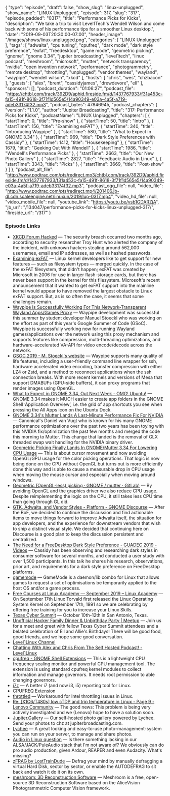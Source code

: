 {
  "type": "episode",
  "draft": false,
  "show_slug": "linux-unplugged",
  "show_name": "LINUX Unplugged",
  "episode": 317,
  "slug": "317",
  "episode_padded": "0317",
  "title": "Performance Picks for Kicks",
  "description": "We take a trip to visit Level1Tech's Wendell Wilson and come back with some of his performance tips for a smoother Linux desktop.",
  "date": "2019-09-03T20:30:00-07:00",
  "header_image": "/images/shows/linux-unplugged.png",
  "categories": [
    "LINUX Unplugged"
  ],
  "tags": [
    "adwaita",
    "cpu tuning",
    "cpufreq",
    "dark mode",
    "dark style preference",
    "exfat",
    "freedesktop",
    "game mode",
    "geometric picking",
    "gnome",
    "gnome 3.34",
    "jupiter broadcasting",
    "level1tech",
    "linux podcast",
    "meshroom",
    "microsoft",
    "mutter",
    "network transparency",
    "nvidia",
    "open invention network",
    "performance",
    "photogrammetry",
    "remote desktop",
    "throttling",
    "unplugged",
    "vendor themes",
    "wayland",
    "waypipe",
    "wendell wilson",
    "xkcd"
  ],
  "hosts": [
    "chris",
    "wes",
    "chzbacon"
  ],
  "guests": [
    "alex",
    "brent",
    "cassidyjames",
    "drewdevore",
    "ell"
  ],
  "sponsors": [],
  "podcast_duration": "01:06:27",
  "podcast_file": "https://chtbl.com/track/392D9/aphid.fireside.fm/d/1437767933/f31a453c-fa15-491f-8618-3f71f1d565e5/14a90349-e03a-4a5f-a719-adeb33174f32.mp3",
  "podcast_bytes": 47846945,
  "podcast_chapters": {
    "version": "1.1.0",
    "author": "Jupiter Broadcasting",
    "title": "317: Performance Picks for Kicks",
    "podcastName": "LINUX Unplugged",
    "chapters": [
      {
        "startTime": 0,
        "title": "Pre-show"
      },
      {
        "startTime": 50,
        "title": "Intro"
      },
      {
        "startTime": 156,
        "title": "Examining exFAT"
      },
      {
        "startTime": 340,
        "title": "Introducing Waypipe"
      },
      {
        "startTime": 580,
        "title": "What to Expect in GNOME 3.34"
      },
      {
        "startTime": 969,
        "title": "Dark Style Preferences with Cassidy"
      },
      {
        "startTime": 1412,
        "title": "Housekeeping"
      },
      {
        "startTime": 1679,
        "title": "Geeking Out With Wendell"
      },
      {
        "startTime": 1986,
        "title": "Wendell's Performance Picks"
      },
      {
        "startTime": 2663,
        "title": "Our New Photo Gallery"
      },
      {
        "startTime": 2827,
        "title": "Feedback: Audio in Linux"
      },
      {
        "startTime": 3343,
        "title": "Picks"
      },
      {
        "startTime": 3669,
        "title": "Post-show"
      }
    ]
  },
  "podcast_alt_file": "http://www.podtrac.com/pts/redirect.mp3/chtbl.com/track/392D9/aphid.fireside.fm/d/1437767933/f31a453c-fa15-491f-8618-3f71f1d565e5/14a90349-e03a-4a5f-a719-adeb33174f32.mp3",
  "podcast_ogg_file": null,
  "video_file": "http://www.podtrac.com/pts/redirect.mp4/201406.jb-dl.cdn.scaleengine.net/linuxun/2019/lup-0317.mp4",
  "video_hd_file": null,
  "video_mobile_file": null,
  "youtube_link": "https://youtu.be/vsb1GDARZjA",
  "jb_url": "/134047/performance-picks-for-kicks-linux-unplugged-317/",
  "fireside_url": "/317"
}


### Episode Links

  * [XKCD Forum Hacked](https://thehackernews.com/2019/09/xkcd-forum-hacked.html "XKCD Forum Hacked") — The security breach occurred two months ago, according to security researcher Troy Hunt who alerted the company of the incident, with unknown hackers stealing around 562,000 usernames, email and IP addresses, as well as hashed passwords.
  * [Examining exFAT](https://lwn.net/Articles/797963/ "Examining exFAT") — Linux kernel developers like to get support for new features — such as filesystem types — merged quickly. In the case of the exFAT filesystem, that didn't happen; exFAT was created by Microsoft in 2006 for use in larger flash-storage cards, but there has never been support in the kernel for this filesystem. Microsoft's recent announcement that it wanted to get exFAT support into the mainline kernel would appear to have removed the largest obstacle to Linux exFAT support. But, as is so often the case, it seems that some challenges remain.
  * [Waypipe Is Successfully Working For This Network-Transparent Wayland Apps/Games Proxy](https://www.phoronix.com/scan.php?page=news_item&px=Waypipe-Successful-GSoC-2019 "Waypipe Is Successfully Working For This Network-Transparent Wayland Apps/Games Proxy") — Waypipe development was successful this summer by student developer Manuel Stoeckl who was working on the effort as part of this year's Google Summer of Code (GSoC). Waypipe is successfully working now for running Wayland games/applications over the network using this proxy mechanism and supports features like compression, multi-threading optimizations, and hardware-accelerated VA-API for video encode/decode across the network. 
  * [GSOC 2019 - M. Stoeckl's website](https://mstoeckl.com/notes/gsoc/blog.html "GSOC 2019 - M. Stoeckl's website") — Waypipe supports many quality of life features, including a user-friendly command line wrapper for ssh, hardware accelerated video encoding, transfer compression with either LZ4 or Zstd, and a method to reconnect applications when the ssh connection breaks. With more recent kernels and versions of Mesa that support DMABUFs (GPU-side buffers), it can proxy programs that render images using OpenGL. 
  * [What to Expect in GNOME 3.34, Out Next Week - OMG! Ubuntu!](https://www.omgubuntu.co.uk/2019/09/best-gnome-3-34-features/amp "What to Expect in GNOME 3.34, Out Next Week - OMG! Ubuntu!") — GNOME 3.34 makes it MUCH easier to create app folders in the GNOME Shell ‘Application Overview’, i.e. the grid of app shortcuts you see when pressing the All Apps icon on the Ubuntu Dock. 
  * [GNOME 3.34's Mutter Lands A Last-Minute Performance Fix For NVIDIA](https://www.phoronix.com/scan.php?page=news_item&px=GNOME-3.34-Last-Minute-NVIDIA "GNOME 3.34's Mutter Lands A Last-Minute Performance Fix For NVIDIA") — Canonical's Daniel van Vugt who is known for his many GNOME performance optimizations over the past two years has been toying with this NVIDIA fix/optimization the past few months and merged the code this morning to Mutter. This change that landed is the removal of GLX threaded swap wait handling for the NVIDIA binary driver. 
  * [Geometric Picking Finally Lands In GNOME/Mutter 3.34 For Lowering CPU Usage](https://www.phoronix.com/scan.php?page=news_item&px=GNOME-3.34-Geometric-Picking "Geometric Picking Finally Lands In GNOME/Mutter 3.34 For Lowering CPU Usage") — This is about cursor movement and now avoiding OpenGL/GPU usage for the color picking operations. That logic is now being done on the CPU without OpenGL but turns out is more efficiently done this way and is able to cause a measurable drop in CPU usage when moving the mouse cursor and especially when moving around windows.
  * [Geometric (OpenGL-less) picking · GNOME / mutter · GitLab)](https://gitlab.gnome.org/GNOME/mutter/merge_requests/189 "Geometric \(OpenGL-less\) picking  · GNOME / mutter · GitLab\)") — By avoiding OpenGL and the graphics driver we also reduce CPU usage. Despite reimplementing the logic on the CPU, it still takes less CPU time than going through GL did. 
  * [GTK, Adwaita, and Vendor Styles - Platform - GNOME Discourse](https://discourse.gnome.org/t/gtk-adwaita-and-vendor-styles/1641 "GTK, Adwaita, and Vendor Styles - Platform - GNOME Discourse") — After the BoF, we decided to continue the discussion and find actionable items to move things forward to improve Adwaita itself, the situation for app developers, and the experience for downstream vendors that wish to ship a distinct visual style. We decided that continuing here on Discourse is a good plan to keep the discussion persistent and centralized. 
  * [The Need for a FreeDesktop Dark Style Preference - GUADEC 2019 - Videos](https://guadec.ubicast.tv/videos/the-need-for-a-freedesktop-dark-style-preference/ "The Need for a FreeDesktop Dark Style Preference - GUADEC 2019 - Videos") — Cassidy has been observing and researching dark styles in consumer software for several months, and conducted a user study with over 1,500 participants. In this talk he shares his research, observations, prior art, and requirements for a dark style preference on FreeDesktop platforms. 
  * [gamemode](https://github.com/FeralInteractive/gamemode "gamemode") — GameMode is a daemon/lib combo for Linux that allows games to request a set of optimisations be temporarily applied to the host OS and/or a game process. 
  * [Free Courses at Linux Academy — September 2019 – Linux Academy](https://linuxacademy.com/blog/uncategorized/free-courses-at-linux-academy-september-2019/ "Free Courses at Linux Academy — September 2019 – Linux Academy") — On September 17th Linux Torvald first released the Linux Operating System Kernel on September 17th, 1991 so we are celebrating by offering free training for you to increase your Linux Skills. 
  * [Texas Cyber Summit](https://www.texascybersummit.org/ "Texas Cyber Summit") — October 10th-12th in San Antonio, Texas.
  * [Unofficial Hacker Family Dinner & Unbirthday Party | Meetup](https://www.meetup.com/jupiterbroadcasting/events/262984590/ "Unofficial Hacker Family Dinner & Unbirthday Party | Meetup") — Join us for a meet and greet with fellow Texas Cyber Summit attendees and a belated celebration of Ell and Allie's Birthdays! There will be good food, good friends, and we hope some good conversation. 
  * [Level1Linux Channel](https://www.youtube.com/channel/UCOWcZ6Wicl-1N34H0zZe38w "Level1Linux Channel")
  * [Chatting With Alex and Chris From The Self Hosted Podcast! - Level1Linux](https://www.youtube.com/watch?v=8ZZJu0uty9E "Chatting With Alex and Chris From The Self Hosted Podcast! - Level1Linux")
  * [cpufreq - GNOME Shell Extensions](https://extensions.gnome.org/extension/1082/cpufreq/ "cpufreq - GNOME Shell Extensions") — This is a lightweight CPU frequency scaling monitor and powerful CPU management tool. The extension is using standard cpufreq kernel modules to collect information and manage governors. It needs root permission to able changing governors. 
  * [i7z](https://code.google.com/archive/p/i7z/ "i7z") — A better i7 (and now i3, i5) reporting tool for Linux.
  * [CPUFREQ Extension](http://konkor.github.io/cpufreq/ "CPUFREQ Extension")
  * [throttled](https://github.com/erpalma/throttled "throttled") — Workaround for Intel throttling issues in Linux. 
  * [Re: [X1C6/T480s] low cTDP and trip temperature in Linux - Page 9 - Lenovo Community](https://forums.lenovo.com/t5/Other-Linux-Discussions/X1C6-T480s-low-cTDP-and-trip-temperature-in-Linux/m-p/4513821#M13563 "Re: \[X1C6/T480s\] low cTDP and trip temperature in Linux - Page 9 - Lenovo Community") — The good news: This problem is being very actively investigated and we (Lenovo) hope to have a solution soon. 
  * [Jupiter.Gallery](https://jupiter.gallery/# "Jupiter.Gallery") — Our self-hosted photo gallery powered by Lychee. Send your photos to chz at jupiterbroadcasting.com.
  * [Lychee](https://github.com/LycheeOrg/Lychee/ "Lychee") — A great looking and easy-to-use photo-management-system you can run on your server, to manage and share photos.
  * [Audio in Linux question](https://slexy.org/view/s2Q91OadFn "Audio in Linux question") — Is there something lacking in our ALSA/JACK/PuleAudio stack that I'm not aware of? We obviously can do pro audio production, given Ardour, REAPER and even Audacity. What's missing?
  * [zFRAG by LostTrainDude](https://losttraindude.itch.io/zfrag "zFRAG by LostTrainDude") — Defrag your mind by manually defragging a virtual Hard Disk, sector by sector, or enable the AUTODEFRAG to sit back and watch it do it on its own. 
  * [meshroom: 3D Reconstruction Software](https://github.com/alicevision/meshroom "meshroom: 3D Reconstruction Software") — Meshroom is a free, open-source 3D Reconstruction Software based on the AliceVision Photogrammetric Computer Vision framework.


